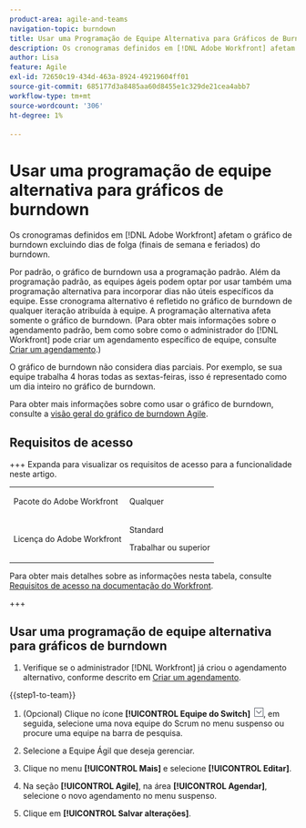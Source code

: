 ```yaml
---
product-area: agile-and-teams
navigation-topic: burndown
title: Usar uma Programação de Equipe Alternativa para Gráficos de Burndown
description: Os cronogramas definidos em [!DNL Adobe Workfront] afetam o gráfico de burndown excluindo dias de folga (finais de semana e feriados) do burndown.
author: Lisa
feature: Agile
exl-id: 72650c19-434d-463a-8924-49219604ff01
source-git-commit: 685177d3a8485aa60d8455e1c329de21cea4abb7
workflow-type: tm+mt
source-wordcount: '306'
ht-degree: 1%

---
```


# Usar uma programação de equipe alternativa para gráficos de burndown

Os cronogramas definidos em [!DNL Adobe Workfront] afetam o gráfico de burndown excluindo dias de folga (finais de semana e feriados) do burndown.

Por padrão, o gráfico de burndown usa a programação padrão. Além da programação padrão, as equipes ágeis podem optar por usar também uma programação alternativa para incorporar dias não úteis específicos da equipe. Esse cronograma alternativo é refletido no gráfico de burndown de qualquer iteração atribuída à equipe. A programação alternativa afeta somente o gráfico de burndown. (Para obter mais informações sobre o agendamento padrão, bem como sobre como o administrador do [!DNL Workfront] pode criar um agendamento específico de equipe, consulte [Criar um agendamento](../../../administration-and-setup/set-up-workfront/configure-timesheets-schedules/create-schedules.md).)

O gráfico de burndown não considera dias parciais. Por exemplo, se sua equipe trabalha 4 horas todas as sextas-feiras, isso é representado como um dia inteiro no gráfico de burndown.

Para obter mais informações sobre como usar o gráfico de burndown, consulte a [visão geral do gráfico de burndown Agile](../../../agile/use-scrum-in-an-agile-team/burndown/burndown-chart-overview.md).

## Requisitos de acesso

+++ Expanda para visualizar os requisitos de acesso para a funcionalidade neste artigo.

<table style="table-layout:auto"> 
 <col> 
 </col> 
 <col> 
 </col> 
 <tbody> 
  <tr> 
   <td role="rowheader">Pacote do Adobe Workfront</td> 
   <td> <p>Qualquer</p> </td> 
  </tr> 
  <tr> 
   <td role="rowheader">Licença do Adobe Workfront</td> 
   <td> <p>Standard</p> 
   <p>Trabalhar ou superior</p> </td> 
  </tr>
 </tbody> 
</table>

Para obter mais detalhes sobre as informações nesta tabela, consulte [Requisitos de acesso na documentação do Workfront](/help/quicksilver/administration-and-setup/add-users/access-levels-and-object-permissions/access-level-requirements-in-documentation.md).

+++

## Usar uma programação de equipe alternativa para gráficos de burndown

1. Verifique se o administrador [!DNL Workfront] já criou o agendamento alternativo, conforme descrito em [Criar um agendamento](../../../administration-and-setup/set-up-workfront/configure-timesheets-schedules/create-schedules.md).

{{step1-to-team}}

1. (Opcional) Clique no ícone **[!UICONTROL Equipe do Switch]** ![Ícone da equipe do Switch](assets/switch-team-icon.png), em seguida, selecione uma nova equipe do Scrum no menu suspenso ou procure uma equipe na barra de pesquisa.

1. Selecione a Equipe Ágil que deseja gerenciar.
1. Clique no menu **[!UICONTROL Mais]** e selecione **[!UICONTROL Editar]**.

1. Na seção **[!UICONTROL Agile]**, na área **[!UICONTROL Agendar]**, selecione o novo agendamento no menu suspenso.

1. Clique em **[!UICONTROL Salvar alterações]**.
